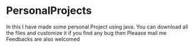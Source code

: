 # PersonalProjects
In this I have made some personal Project using java.
You can download all the files and customize it 
if you find any bug then Pleaase mail me
Feedbacks are also welcomed
